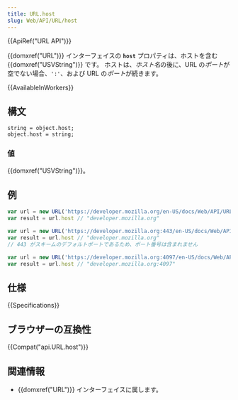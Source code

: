 ```yaml
---
title: URL.host
slug: Web/API/URL/host
---
```


{{ApiRef("URL API")}}

{{domxref("URL")}} インターフェイスの **`host`** プロパティは、ホストを含む {{domxref("USVString")}} です。 ホストは、*ホスト名*の後に、URL の*ポート*が空でない場合、`':'`、および URL の*ポート*が続きます。

{{AvailableInWorkers}}

## 構文

```
string = object.host;
object.host = string;
```

### 値

{{domxref("USVString")}}。

## 例

```js
var url = new URL('https://developer.mozilla.org/en-US/docs/Web/API/URL/host');
var result = url.host // "developer.mozilla.org"

var url = new URL('https://developer.mozilla.org:443/en-US/docs/Web/API/URL/host');
var result = url.host // "developer.mozilla.org"
// 443 がスキームのデフォルトポートであるため、ポート番号は含まれません

var url = new URL('https://developer.mozilla.org:4097/en-US/docs/Web/API/URL/host');
var result = url.host // "developer.mozilla.org:4097"
```

## 仕様

{{Specifications}}

## ブラウザーの互換性

{{Compat("api.URL.host")}}

## 関連情報

- {{domxref("URL")}} インターフェイスに属します。
